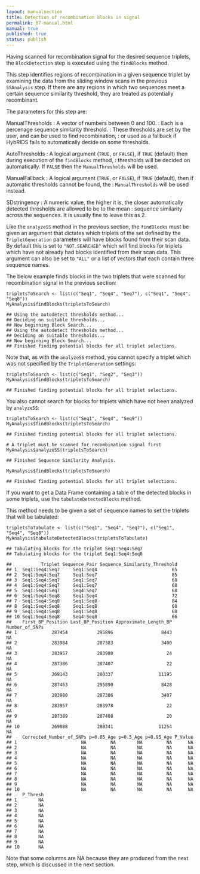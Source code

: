 ```yaml
---
layout: manualsection
title: Detection of recombination blocks in signal
permalink: 07-manual.html
manual: true
published: true
status: publish
---
```

 

 
Having scanned for recombination signal for the desired sequence triplets, the `BlockDetection` step is executed using the `findBlocks` method.
 
This step identifies regions of recombination in a given sequence triplet by examining the data from the sliding window scans in the previous `SSAnalysis` step. If there are any regions in which two sequences meet a certain sequence similarity threshold, they are treated as potentially recombinant.
 
The parameters for this step are:
 
ManualThresholds
  : A vector of numbers between 0 and 100.
  : Each is a percenage sequence similarity threshold.
  : These thresholds are set by the user, and can be used to find recombination,
  : or used as a fallback if HybRIDS fails to automatically decide on some thresholds.
  
AutoThresholds
  : A logical argument (`TRUE`, or `FALSE`), if `TRUE` (default) then during execution of the `findBlocks` method,
  : thresholds will be decided on automatically. If `FALSE` then the `ManualThresholds` will be used.
  
ManualFallback
  : A logical argument (`TRUE`, or `FALSE`), if `TRUE` (default), then if automatic thresholds cannot be found, the
  : `ManualThresholds` will be used instead.
  
SDstringency
  : A numeric value, the higher it is, the closer automatically detected thresholds are allowed to be to the mean
  : sequence similarity across the sequences. It is usually fine to leave this as 2.
  
Like the `analyzeSS` method in the previous section, the `findBlocks` must be given an argument that dictates which triplets of the set defined by the `TripletGeneration` parameters will have blocks found from their scan data.
By default this is set to `"NOT.SEARCHED"` which will find blocks for triplets which have not already had blocks identified from their scan data. This argument can also be set to `"ALL"` or a list of vectors that each contain three sequence names.
 
The below example finds blocks in the two triplets that were scanned for recombination signal in the previous section:

    tripletsToSearch <- list(c("Seq1", "Seq4", "Seq7"), c("Seq1", "Seq4", "Seq8"))
    MyAnalysis$findBlocks(tripletsToSearch)

    ## Using the autodetect thresholds method...
    ## Deciding on suitable thresholds...
    ## Now beginning Block Search...
    ## Using the autodetect thresholds method...
    ## Deciding on suitable thresholds...
    ## Now beginning Block Search...
    ## Finished finding potential blocks for all triplet selections.
 
Note that, as with the `analyzeSS` method, you cannot specify a triplet which was not specified by the `TripletGeneration` settings:
 

    tripletsToSearch <- list(c("Seq1", "Seq2", "Seq3"))
    MyAnalysis$findBlocks(tripletsToSearch)

    ## Finished finding potential blocks for all triplet selections.
 
You also cannot search for blocks for triplets which have not been analyzed by `analyzeSS`:

    tripletsToSearch <- list(c("Seq1", "Seq4", "Seq9"))
    MyAnalysis$findBlocks(tripletsToSearch)

    ## Finished finding potential blocks for all triplet selections.

    # A triplet must be scanned for recombination signal first
    MyAnalysis$analyzeSS(tripletsToSearch)

    ## Finished Sequence Similarity Analysis.

    MyAnalysis$findBlocks(tripletsToSearch)

    ## Finished finding potential blocks for all triplet selections.
 
If you want to get a Data Frame containing a table of the detected blocks in some triplets, use the `tabulateDetectedBlocks` method.
 
This method needs to be given a set of sequence names to set the triplets that will be tabulated:
 

    tripletsToTabulate <- list(c("Seq1", "Seq4", "Seq7"), c("Seq1", "Seq4", "Seq8"))
    MyAnalysis$tabulateDetectedBlocks(tripletsToTabulate)

    ## Tabulating blocks for the triplet Seq1:Seq4:Seq7
    ## Tabulating blocks for the triplet Seq1:Seq4:Seq8

    ##           Triplet Sequence_Pair Sequence_Similarity_Threshold
    ## 1  Seq1:Seq4:Seq7     Seq1:Seq4                            65
    ## 2  Seq1:Seq4:Seq7     Seq1:Seq7                            85
    ## 3  Seq1:Seq4:Seq7     Seq1:Seq7                            68
    ## 4  Seq1:Seq4:Seq7     Seq1:Seq7                            68
    ## 5  Seq1:Seq4:Seq7     Seq4:Seq7                            68
    ## 6  Seq1:Seq4:Seq8     Seq1:Seq4                            72
    ## 7  Seq1:Seq4:Seq8     Seq1:Seq8                            84
    ## 8  Seq1:Seq4:Seq8     Seq1:Seq8                            68
    ## 9  Seq1:Seq4:Seq8     Seq1:Seq8                            68
    ## 10 Seq1:Seq4:Seq8     Seq4:Seq8                            66
    ##    First_BP_Position Last_BP_Position Approximate_Length_BP Number_of_SNPs
    ## 1             287454           295896                  8443             NA
    ## 2             283984           287383                  3400             NA
    ## 3             283957           283980                    24             NA
    ## 4             287386           287407                    22             NA
    ## 5             269143           280337                 11195             NA
    ## 6             287463           295890                  8428             NA
    ## 7             283980           287386                  3407             NA
    ## 8             283957           283978                    22             NA
    ## 9             287389           287408                    20             NA
    ## 10            269088           280341                 11254             NA
    ##    Corrected_Number_of_SNPs p=0.05_Age p=0.5_Age p=0.95_Age P_Value
    ## 1                        NA         NA        NA         NA      NA
    ## 2                        NA         NA        NA         NA      NA
    ## 3                        NA         NA        NA         NA      NA
    ## 4                        NA         NA        NA         NA      NA
    ## 5                        NA         NA        NA         NA      NA
    ## 6                        NA         NA        NA         NA      NA
    ## 7                        NA         NA        NA         NA      NA
    ## 8                        NA         NA        NA         NA      NA
    ## 9                        NA         NA        NA         NA      NA
    ## 10                       NA         NA        NA         NA      NA
    ##    P_Thresh
    ## 1        NA
    ## 2        NA
    ## 3        NA
    ## 4        NA
    ## 5        NA
    ## 6        NA
    ## 7        NA
    ## 8        NA
    ## 9        NA
    ## 10       NA
 
Note that some columns are NA because they are produced from the next step, which is discussed in the next section.
